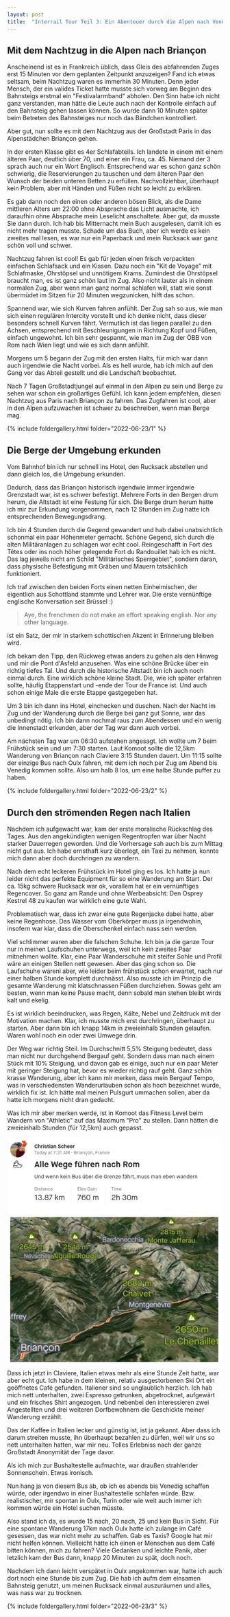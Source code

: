 ```yaml
---
layout: post
title:  "Interrail Tour Teil 3: Ein Abenteuer durch die Alpen nach Venedig"
---
```


## Mit dem Nachtzug in die Alpen nach Briançon
Anscheinend ist es in Frankreich üblich, dass Gleis des abfahrenden Zuges erst 15 Minuten vor dem geplanten Zeitpunkt anzuzeigen?
Fand ich etwas seltsam, beim Nachtzug waren es immerhin 30 Minuten.
Denn jeder Mensch, der ein valides Ticket hatte musste sich vorweg am Beginn des Bahnsteigs erstmal ein "Festivalarmband" abholen.
Den Sinn habe ich nicht ganz verstanden, man hätte die Leute auch nach der Kontrolle einfach auf den Bahnsteig gehen lassen können.
So wurde dann 10 Minuten später beim Betreten des Bahnsteiges nur noch das Bändchen kontrolliert.

Aber gut, nun sollte es mit dem Nachtzug aus der Großstadt Paris in das Alpenstädchen Briançon gehen.

In der ersten Klasse gibt es 4er Schlafabteils. Ich landete in einem mit einem älteren Paar, deutlich über 70, und einer ein Frau, ca. 45.
Niemand der 3 sprach auch nur ein Wort Englisch.
Entsprechend war es schon ganz schön schwierig, die Reservierungen zu tauschen und dem älteren Paar den Wunsch der beiden unteren Betten zu erfüllen.
Nachvollziehbar, überhaupt kein Problem, aber mit Händen und Füßen nicht so leicht zu erklären. 

Es gab dann noch den einen oder anderen bösen Blick, als die Dame mittleren Alters um 22:00 ohne Absprache das Licht ausmachte, ich daraufhin ohne Absprache mein Leselicht anschaltete.
Aber gut, da musste Sie dann durch. Ich hab bis Mitternacht mein Buch ausgelesen, damit ich es nicht mehr tragen musste.
Schade um das Buch, aber ich werde es kein zweites mal lesen, es war nur ein Paperback und mein Rucksack war ganz schön voll und schwer.  

Nachtzug fahren ist cool!
Es gab für jeden einen frisch verpackten einfachen Schlafsack und ein Kissen.
Dazu noch ein "Kit de Voyage" mit Schlafmaske, Ohrstöpsel und unnötigem Krams.
Zumindest die Ohrstöpsel braucht man, es ist ganz schön laut im Zug.
Also nicht lauter als in einem normalen Zug, aber wenn man ganz normal schlafen will, statt wie sonst übermüdet im Sitzen für 20 Minuten wegzunicken, hilft das schon.

Spannend war, wie sich Kurven fahren anfühlt.
Der Zug sah so aus, wie man sich einen regulären Intercity vorstellt und ich denke nicht, dass dieser besonders schnell Kurven fährt.
Vermutlich ist das liegen parallel zu den Achsen, entsprechend mit Beschleunigungen in Richtung Kopf und Füßen, einfach ungewohnt.
Ich bin sehr gespannt, wie man im Zug der ÖBB von Rom nach Wien liegt und wie es sich dann anfühlt. 

Morgens um 5 begann der Zug mit den ersten Halts, für mich war dann auch irgendwie die Nacht vorbei.
Als es hell wurde, hab ich mich auf den Gang vor das Abteil gestellt und die Landschaft beobachtet.

Nach 7 Tagen Großstadtjungel auf einmal in den Alpen zu sein und Berge zu sehen war schon ein großartiges Gefühl.
Ich kann jedem empfehlen, diesen Nachtzug aus Paris nach Briançon zu fahren.
Das Zugfahren ist cool, aber in den Alpen aufzuwachen ist schwer zu beschreiben, wenn man Berge mag.

{% include foldergallery.html folder="2022-06-23/1" %}

## Die Berge der Umgebung erkunden
Vom Bahnhof bin ich nur schnell ins Hotel, den Rucksack abstellen und dann gleich los, die Umgebung erkunden.

Dadurch, dass das Briançon historisch irgendwie immer irgendwie Grenzstadt war, ist es schwer befestigt.
Mehrere Forts in den Bergen drum herum, die Altstadt ist eine Festung für sich.
Die Berge drum herum hatte ich mir zur Erkundung vorgenommen, nach 12 Stunden im Zug hatte ich entsprechenden Bewegungsdrang.

Ich bin 4 Stunden durch die Gegend gewandert und hab dabei unabsichtlich schonmal ein paar Höhenmeter gemacht.
Schöne Gegend, sich durch die alten Militäranlagen zu schlagen war echt cool.
Reingeschafft in Fort des Têtes oder ins noch höher gelegende Fort du Randouillet hab ich es nicht.
Das lag jeweils nicht am Schild "Militärisches Sperrgebiet", sondern daran, dass physische Befestigung mit Gräben und Mauern tatsächlich funktioniert.

Ich traf zwischen den beiden Forts einen netten Einheimischen, der eigentlich aus Schottland stammte und Lehrer war.
Die erste vernünftige englische Konversation seit Brüssel :)
> Aye, the frenchmen do not make an effort speaking english. Nor any other language.

ist ein Satz, der mir in starkem schottischen Akzent in Erinnerung bleiben wird.

Ich bekam den Tipp, den Rückweg etwas anders zu gehen als den Hinweg und mir die Pont d'Asfeld anzusehen.
Was eine schöne Brücke über ein richtig tiefes Tal. Und durch die historische Altstadt bin ich auch noch einmal durch.
Eine wirklich schöne kleine Stadt.
Die, wie ich später erfahren sollte, häufig Etappenstart und -ende der Tour de France ist.
Und auch schon einige Male die erste Etappe gastgegeben hat.

Um 3 bin ich dann ins Hotel, einchecken und duschen. Nach der Nacht im Zug und der Wanderung durch die Berge bei ganz gut Sonne, war das unbedingt nötig.
Ich bin dann nochmal raus zum Abendessen und ein wenig die Innenstadt erkunden, aber der Tag war dann auch vorbei.

Am nächsten Tag war um 06:30 aufstehen angesagt. Ich wollte um 7 beim Frühstück sein und um 7:30 starten.
Laut Komoot sollte die 12,5km Wanderung von Briançon nach Claviere 3:15 Stunden dauert. Um 11:15 sollte der einzige Bus nach Oulx fahren, mit dem ich noch per Zug am Abend bis Venedig kommen sollte. Also um halb 8 los, um eine halbe Stunde puffer zu haben.

{% include foldergallery.html folder="2022-06-23/2" %}

## Durch den strömenden Regen nach Italien
Nachdem ich aufgewacht war, kam der erste moralische Rückschlag des Tages.
Aus den angekündigten wenigen Regentropfen war über Nacht starker Dauerregen geworden.
Und die Vorhersage sah auch bis zum Mittag nicht gut aus.
Ich habe ernsthaft kurz überlegt, ein Taxi zu nehmen, konnte mich dann aber doch durchringen zu wandern.

Nach dem echt leckeren Frühstück im Hotel ging es los.
Ich hatte ja nun leider nicht das perfekte Equipment für so eine Wanderung am Start.
Der ca. 15kg schwere Rucksack war ok, vorallem hat er ein vernünftiges Regencover.
So ganz am Rande und ohne Werbeabsicht: Den Osprey Kestrel 48 zu kaufen war wirklich eine gute Wahl.

Problematisch war, dass ich zwar eine gute Regenjacke dabei hatte, aber keine Regenhose.
Das Wasser vom Oberkörper muss ja irgendwohin, insofern war klar, dass die Oberschenkel einfach nass sein werden.

Viel schlimmer waren aber die falschen Schuhe. Ich bin ja die ganze Tour nur in meinen Laufschuhen unterwegs, weil ich kein zweites Paar mitnehmen wollte.
Klar, eine Paar Wanderschuhe mit steifer Sohle und Profil wäre an einigen Stellen nett gewesen. Aber das ging schon so.
Die Laufschuhe wareni aber, wie leider beim frühstück schon erwartet, nach nur einer halben Stunde komplett durchnässt.
Also musste ich im Prinzip die gesamte Wanderung mit klatschnassen Füßen durchziehen.
Sowas geht am besten, wenn man keine Pause macht, denn sobald man stehen bleibt wirds kalt und ekelig.

Es ist wirklich beeindrucken, was Regen, Kälte, Nebel und Zeitdruck mit der Motivation machen. Klar, ich musste mich erst durchringen, überhaupt zu starten.
Aber dann bin ich knapp 14km in zweieinhalb Stunden gelaufen. Waren wohl noch ein oder zwei Umwege drin. 

Der Weg war richtig Steil.
Im Durchschnitt 5,5% Steigung bedeutet, dass man nicht nur durchgehend Bergauf geht. 
Sondern dass man nach einem Stück mit 10% Steigung, und davon gab es einige, auch nur ein paar Meter mit geringer Steigung hat, bevor es wieder richtig rauf geht.
Ganz schön krasse Wanderung, aber ich kann mir merken, dass mein Bergauf Tempo, was in verschiedensten Wanderurlauben schon als hoch bezeichnet wurde, wirklich fix ist.
Ich hätte mal meinen Pulsgurt ummachen sollen, aber da hatte ich morgens nicht dran gedacht.

Was ich mir aber merken werde, ist in Komoot das Fitness Level beim Wandern von "Athletic" auf das Maximum "Pro" zu stellen.
Dann hätten die zweieinhalb Stunden (für 12,5km) auch gepasst.	 

[![Wanderung](/assets/wanderung_fr_it.png)](https://www.strava.com/activities/7349119635)

Dass ich jetzt in Claviere, Italien etwas mehr als eine Stunde Zeit hatte, war aber echt gut.
Ich habe in dem kleinen, relativ ausgestorbenen Ski Ort ein geöffnetes Café gefunden.
Italiener sind so unglaublich herzlich.
Ich hab mich nett unterhalten, zwei Espresso getrunken, abgetrocknet, aufgewärt und ein frisches Shirt angezogen.
Und nebenbei den interessieren zwei Angestellten und drei weiteren Dorfbewohnern die Geschickte meiner Wanderung erzählt.

Das der Kaffee in Italien lecker und günstig ist, ist ja gekannt. 
Aber dass ich darum streiten musste, ihn überhaupt bezahlen zu dürfen, weil wir uns so nett unterhalten hatten, war mir neu.
Tolles Erlebniss nach der ganze Großstadt Anonymität der Tage davor.

Als ich mich zur Bushaltestelle aufmachte, war draußen strahlender Sonnenschein. Etwas ironisch.

Nun hang ja von diesem Bus ab, ob ich es abends bis Venedig schaffen würde, oder irgendwo in einer Bushaltestelle schlafen würde. Bzw. realistischer, mir spontan in Oulx, Turin oder wie weit auch immer ich kommen würde ein Hotel suchen müsste.

Also stand ich da, es wurde 15 nach, 20 nach, 25 und kein Bus in Sicht.
Für eine spontane Wanderung 17km nach Oulx hatte ich zulange im Café gesessen, das war nicht mehr zu schaffen.
Gab es Taxis? Google hat mir nicht helfen können. Vielleicht hätte ich einen er Menschen aus dem Café bitten können, mich zu fahren?
Viele Gedanken und leichte Panik, aber letzlich kam der Bus dann, knapp 20 Minuten zu spät, doch noch.

Nachdem ich dann leicht verspätet in Oulx angekommen war, hatte ich auch dort noch eine Stunde bis zum Zug.
Die hab ich aufm dem einsamen Bahnsteig genutzt, um meinen Rucksack einmal auszuräumen und alles, was nass war zu trocknen.

{% include foldergallery.html folder="2022-06-23/3" %}
